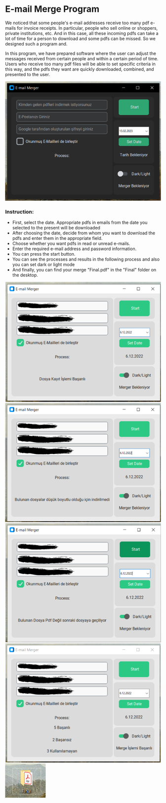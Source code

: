 # E-mail Merge Program

We noticed that some people's e-mail addresses receive too many pdf e-mails for invoice receipts. In particular, people who sell online or shoppers, private institutions, etc. And in this case, all these incoming pdfs can take a lot of time for a person to download and some pdfs can be missed. So we designed such a program and.

In this program, we have prepared software where the user can adjust the messages received from certain people and within a certain period of time. Users who receive too many pdf files will be able to set specific criteria in this way, and the pdfs they want are quickly downloaded, combined, and presented to the user.

![E-mail Merge Dark mode](https://github.com/muhammedeminsoylemez/E-mail-Merge-Program/blob/089c294b37620bff3d67a18c7c3989ef5ac89cf6/Photograph%20of%20Program/E-mail%20Merge%20Dark%20mode.png)

### Instruction:
- First, select the date. Appropriate pdfs in emails from the date you selected to the present will be downloaded
- After choosing the date, decide from whom you want to download the pdfs and enter them in the appropriate field.
- Choose whether you want pdfs in read or unread e-mails.
- Enter the required e-mail address and password information.
- You can press the start button.
- You can see the processes and results in the following process and also you can set dark or light mode
- And finally, you can find your merge "Final.pdf" in the "Final" folder on the desktop.

![E-mail Merge 1](https://github.com/muhammedeminsoylemez/E-mail-Merge-Program/blob/a2d6b5146705b21d99f7dfdff6bb62c751e8f2a4/Photograph%20of%20Program/E-mail%20Merge%201.png)
![E-mail Merge 2](https://github.com/muhammedeminsoylemez/E-mail-Merge-Program/blob/a2d6b5146705b21d99f7dfdff6bb62c751e8f2a4/Photograph%20of%20Program/E-mail%20Merge%202.png)
![E-mail Merge 3](https://github.com/muhammedeminsoylemez/E-mail-Merge-Program/blob/a2d6b5146705b21d99f7dfdff6bb62c751e8f2a4/Photograph%20of%20Program/E-mail%20Merge%203.png)
![E-mail Merge 4](https://github.com/muhammedeminsoylemez/E-mail-Merge-Program/blob/a2d6b5146705b21d99f7dfdff6bb62c751e8f2a4/Photograph%20of%20Program/E-mail%20Merge%204.png)
![E-mail Merge 5](https://github.com/muhammedeminsoylemez/E-mail-Merge-Program/blob/a2d6b5146705b21d99f7dfdff6bb62c751e8f2a4/Photograph%20of%20Program/E-mail%20Merge%205.png)


